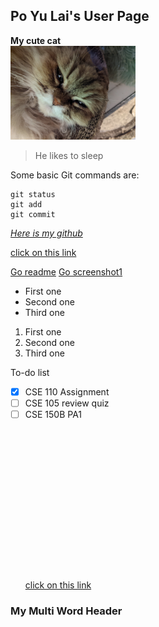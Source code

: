 ## Po Yu Lai's User Page

**My cute cat**\
<img src="screenshots/PXL(compressed)_20210121_120725538.jpg" alt="drawing" width="200"/>

> He likes to sleep

Some basic Git commands are:
```
git status
git add
git commit
```
 [*Here is my github*](https://github.com/Astraeven0502)

[click on this link](#po-yu-lais-user-page)

[Go readme](README.md)
[Go screenshot1](screenshots/Git_Transactions1.png)

- First one
- Second one 
- Third one

1. First one
2. Second one
3. Third one

To-do list
- [x] CSE 110 Assignment
- [ ] CSE 105 review quiz
- [ ] CSE 150B PA1
\
\
\
\
\
\
\
\
\
\
\
\
\
\
\
\
[click on this link](#my-multi-word-header)

### My Multi Word Header